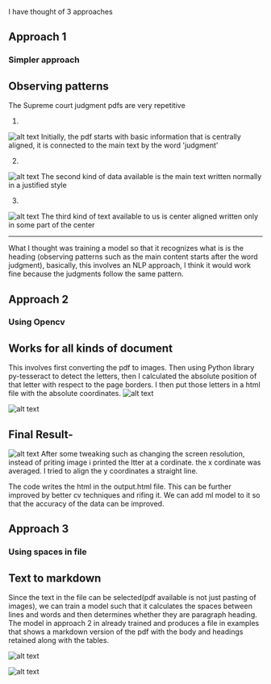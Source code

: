 
I have thought of 3 approaches 

## Approach 1
### Simpler approach
## Observing patterns

The Supreme court judgment pdfs are very repetitive

1)
![alt text](https://i.ibb.co/7C5wKJH/1.jpg)
Initially, the pdf starts with basic information that is centrally aligned, it is connected to the main text by the word 'judgment' 

2)
![alt text](https://i.ibb.co/ThDn8dm/2.jpg)
The second kind of data available is the main text written normally in a justified style

3)
![alt text](https://i.ibb.co/cY1bZtH/3.jpg)
The third kind of text available to us is center aligned written only in some part of the center

---
What I thought was training a model so that it recognizes what is is the heading (observing patterns such as the main content starts after the word judgment), basically, this involves an NLP approach, I think it would work fine because the judgments follow the same pattern.


## Approach 2
### Using Opencv
## Works for all kinds of document

This involves first converting the pdf to images.
Then using Python library py-tesseract to detect the letters, then I calculated the absolute position of that letter with respect to the page borders. I then put those letters in a html file with the absolute coordinates.
![alt text](https://i.postimg.cc/Pr67Wnfw/12.jpg)

![alt text](https://i.postimg.cc/Y2dRVfcc/13.jpg)

## Final Result-

![alt text](https://i.postimg.cc/VLTRsfLD/14.jpg)
After some tweaking such as changing the screen resolution, instead of priting image i printed the ltter at a cordinate. the x cordinate was averaged. I tried to align the y coordinates a straight line.

The code writes the html in the output.html file.
This can be further improved by better cv techniques and rifing it. We can add ml model to it so that the accuracy of the data can be improved.

## Approach 3
### Using spaces in file
## Text to markdown

Since the text in the file can be selected(pdf available is not just pasting of images), we can train a model such that it calculates the spaces between lines and words and then determines whether they are paragraph heading. 
The model in approach 2 in already trained and produces a file in examples that shows a markdown version of the pdf with the body and headings retained along with the tables.


![alt text](https://i.postimg.cc/qRmFjcJL/4.jpg)

![alt text](https://i.postimg.cc/jSzkGYqC/5.jpg)

